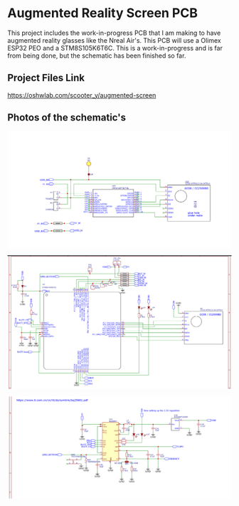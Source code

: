 # Augmented Reality Screen PCB

This project includes the work-in-progress PCB that I am making to have augmented reality glasses like the Nreal Air's. This PCB will use a Olimex ESP32 PEO and a STM8S105K6T6C. This is a work-in-progress and is far from being done, but the schematic has been finished so far.

## Project Files Link

https://oshwlab.com/scooter_y/augmented-screen

## Photos of the schematic's

![image-20240904141123768](https://github.com/scooterthedev/Summer-PCB-Projects/blob/main/image-20240904141123768.png)

![image-20240904141141897](https://github.com/scooterthedev/Summer-PCB-Projects/blob/main/image-20240904141141897.png)

![image-20240904141155985](https://github.com/scooterthedev/Summer-PCB-Projects/blob/main/image-20240904141155985.png)

